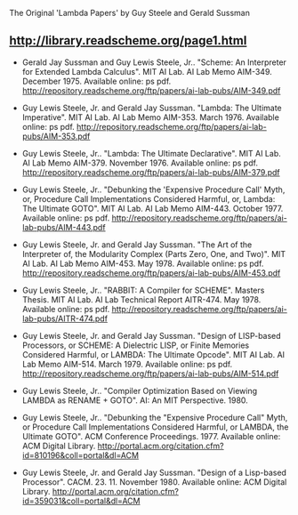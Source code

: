 The Original 'Lambda Papers' by Guy Steele and Gerald Sussman

http://library.readscheme.org/page1.html
---------------------------------------------------

* Gerald Jay Sussman and Guy Lewis Steele, Jr.. "Scheme: An Interpreter for Extended Lambda Calculus". MIT AI Lab. AI Lab Memo AIM-349. December 1975. Available online: ps pdf.
http://repository.readscheme.org/ftp/papers/ai-lab-pubs/AIM-349.pdf

* Guy Lewis Steele, Jr. and Gerald Jay Sussman. "Lambda: The Ultimate Imperative". MIT AI Lab. AI Lab Memo AIM-353. March 1976. Available online: ps pdf.
http://repository.readscheme.org/ftp/papers/ai-lab-pubs/AIM-353.pdf

* Guy Lewis Steele, Jr.. "Lambda: The Ultimate Declarative". MIT AI Lab. AI Lab Memo AIM-379. November 1976. Available online: ps pdf.
http://repository.readscheme.org/ftp/papers/ai-lab-pubs/AIM-379.pdf

* Guy Lewis Steele, Jr.. "Debunking the 'Expensive Procedure Call' Myth, or, Procedure Call Implementations Considered Harmful, or, Lambda: The Ultimate GOTO". MIT AI Lab. AI Lab Memo AIM-443. October 1977. Available online: ps pdf.
http://repository.readscheme.org/ftp/papers/ai-lab-pubs/AIM-443.pdf

* Guy Lewis Steele, Jr. and Gerald Jay Sussman. "The Art of the Interpreter of, the Modularity Complex (Parts Zero, One, and Two)". MIT AI Lab. AI Lab Memo AIM-453. May 1978. Available online: ps pdf.
http://repository.readscheme.org/ftp/papers/ai-lab-pubs/AIM-453.pdf

* Guy Lewis Steele, Jr.. "RABBIT: A Compiler for SCHEME". Masters Thesis. MIT AI Lab. AI Lab Technical Report AITR-474. May 1978. Available online: ps pdf.
http://repository.readscheme.org/ftp/papers/ai-lab-pubs/AITR-474.pdf

* Guy Lewis Steele, Jr. and Gerald Jay Sussman. "Design of LISP-based Processors, or SCHEME: A Dielectric LISP, or Finite Memories Considered Harmful, or LAMBDA: The Ultimate Opcode". MIT AI Lab. AI Lab Memo AIM-514. March 1979. Available online: ps pdf.
http://repository.readscheme.org/ftp/papers/ai-lab-pubs/AIM-514.pdf

* Guy Lewis Steele, Jr.. "Compiler Optimization Based on Viewing LAMBDA as RENAME + GOTO". AI: An MIT Perspective. 1980.

* Guy Lewis Steele, Jr.. "Debunking the "Expensive Procedure Call" Myth, or Procedure Call Implementations Considered Harmful, or LAMBDA, the Ultimate GOTO". ACM Conference Proceedings. 1977. Available online: ACM Digital Library.
http://portal.acm.org/citation.cfm?id=810196&coll=portal&dl=ACM

* Guy Lewis Steele, Jr. and Gerald Jay Sussman. "Design of a Lisp-based Processor". CACM. 23. 11. November 1980. Available online: ACM Digital Library.
http://portal.acm.org/citation.cfm?id=359031&coll=portal&dl=ACM
